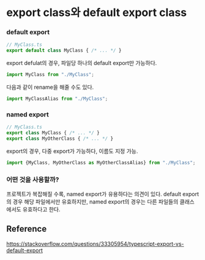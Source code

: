 # export class와 default export class

### default export

````typescript
// MyClass.ts
export default class MyClass { /* ... */ }
````

export defulat의 경우, 파일당 하나의 default export만 가능하다.

````typescript
import MyClass from "./MyClass";
````

다음과 같이 rename을 해줄 수도 있다.

````typescript
import MyClassAlias from "./MyClass";
````



### named export

````typescript
// MyClass.ts
export class MyClass { /* ... */ }
export class MyOtherClass { /* ... */ }
````

export의 경우, 다중 export가 가능하다, 이름도 지정 가능.

````typescript
import {MyClass, MyOtherClass as MyOtherClassAlias} from "./MyClass";
````



### 어떤 것을 사용할까?

프로젝트가 복잡해질 수록, named export가 유용하다는 의견이 있다. default export의 경우 해당 파일에서만 유효하지만, named export의 경우는 다른 파일들의 클래스에서도 유효하다고 한다.



## Reference

https://stackoverflow.com/questions/33305954/typescript-export-vs-default-export